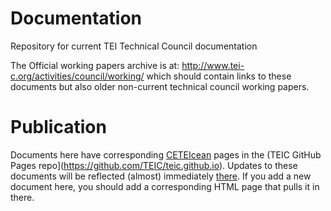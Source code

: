 # Documentation
Repository for current TEI Technical Council documentation 

The Official working papers archive is at: http://www.tei-c.org/activities/council/working/ which should contain links to these documents but also older non-current technical council working papers.

# Publication
Documents here have corresponding [CETEIcean](https://github.com/TEIC/CETEIcean) pages in the (TEIC GitHub Pages repo](https://github.com/TEIC/teic.github.io). Updates to these documents will be reflected (almost) immediately [there](http://teic.github.io/TCW/). If you add a new document here, you should add a corresponding HTML page that pulls it in there.

